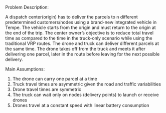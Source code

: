 Problem Description: 

A dispatch center(origin) has to deliver the parcels to n different predetermined customers/nodes using a brand-new integrated vehicle in Tempe. The vehicle starts from the origin and must return to the origin at the end of the trip. The center owner’s objective is to reduce total travel time as compared to the time in the truck-only scenario while using the traditional VRP routes. The drone and truck can deliver different parcels at the same time. The drone takes off from the truck and meets it after delivering one parcel, later in the route before leaving for the next possible delivery.

Main Assumptions:
1. The drone can carry one parcel at a time
2. Truck travel times are asymmetric given the road and traffic variabilities
3. Drone travel times are symmetric
4. The truck can wait only on nodes (delivery points) to launch or receive drones 
5. Drones travel at a constant speed with linear battery consumption
